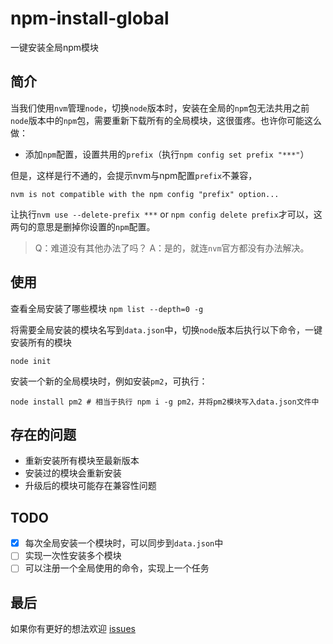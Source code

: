 # npm-install-global

一键安装全局npm模块

## 简介

当我们使用`nvm`管理`node`，切换`node`版本时，安装在全局的`npm`包无法共用之前`node`版本中的`npm`包，需要重新下载所有的全局模块，这很蛋疼。也许你可能这么做：

- 添加`npm`配置，设置共用的`prefix`（执行`npm config set prefix "***"`）

但是，这样是行不通的，会提示nvm与npm配置`prefix`不兼容，

```
nvm is not compatible with the npm config "prefix" option...
```

让执行`nvm use --delete-prefix ***` or `npm config delete prefix`才可以，这两句的意思是删掉你设置的`npm`配置。

> Q：难道没有其他办法了吗？ 
> A：是的，就连`nvm`官方都没有办法解决。

## 使用

查看全局安装了哪些模块
`
npm list --depth=0 -g
`

将需要全局安装的模块名写到`data.json`中，切换`node`版本后执行以下命令，一键安装所有的模块
```
node init
```

安装一个新的全局模块时，例如安装`pm2`，可执行：
```
node install pm2 # 相当于执行 npm i -g pm2，并将pm2模块写入data.json文件中
```

## 存在的问题

- 重新安装所有模块至最新版本
- 安装过的模块会重新安装
- 升级后的模块可能存在兼容性问题

## TODO

- [x] 每次全局安装一个模块时，可以同步到`data.json`中  
- [ ] 实现一次性安装多个模块
- [ ] 可以注册一个全局使用的命令，实现上一个任务

## 最后

如果你有更好的想法欢迎 [issues](https://github.com/W-FE/npm-install-global/issues)